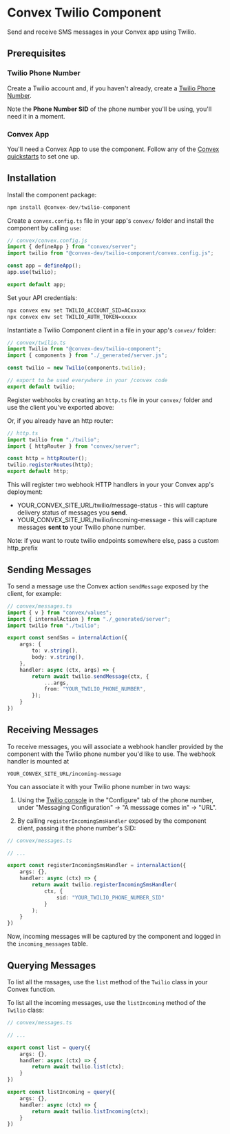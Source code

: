 # Convex Twilio Component

Send and receive SMS messages in your Convex app using Twilio.

## Prerequisites

### Twilio Phone Number

Create a Twilio account and, if you haven't already, create a [Twilio Phone Number](https://www.twilio.com/docs/phone-numbers).

Note the **Phone Number SID** of the phone number you'll be using, you'll need it in a moment.

### Convex App

You'll need a Convex App to use the component. Follow any of the [Convex quickstarts](https://docs.convex.dev/home) to set one up.

## Installation

Install the component package:

```ts
npm install @convex-dev/twilio-component
```

Create a `convex.config.ts` file in your app's `convex/` folder and install the component by calling `use`:
```ts
// convex/convex.config.js
import { defineApp } from "convex/server";
import twilio from "@convex-dev/twilio-component/convex.config.js";

const app = defineApp();
app.use(twilio);

export default app;
```

Set your API credentials:

```sh
npx convex env set TWILIO_ACCOUNT_SID=ACxxxxx
npx convex env set TWILIO_AUTH_TOKEN=xxxxx
```

Instantiate a Twilio Component client in a file in your app's `convex/` folder:

```ts
// convex/twilio.ts
import Twilio from "@convex-dev/twilio-component";
import { components } from "./_generated/server.js";

const twilio = new Twilio(components.twilio);

// export to be used everywhere in your /convex code
export default twilio;
```

Register webhooks by creating an `http.ts` file in your `convex/` folder and use the client you've exported above:

Or, if you already have an http router:

```ts
// http.ts
import twilio from "./twilio";
import { httpRouter } from "convex/server";

const http = httpRouter();
twilio.registerRoutes(http);
export default http;
```

This will register two webhook HTTP handlers in your your Convex app's deployment:

- YOUR_CONVEX_SITE_URL/twilio/message-status - this will capture delivery status of messages you **send**.
- YOUR_CONVEX_SITE_URL/twilio/incoming-message - this will capture messages **sent to** your Twilio phone number.

Note: if you want to route twilio endpoints somewhere else, pass a custom http_prefix

## Sending Messages

To send a message use the Convex action `sendMessage` exposed by the client, for example:
```ts
// convex/messages.ts
import { v } from "convex/values";
import { internalAction } from "./_generated/server";
import twilio from "./twilio";

export const sendSms = internalAction({
    args: {
        to: v.string(),
        body: v.string(),
    },
    handler: async (ctx, args) => {
        return await twilio.sendMessage(ctx, {
            ...args,
            from: "YOUR_TWILIO_PHONE_NUMBER",
        });
    }
})
```

## Receiving Messages

To receive messages, you will associate a webhook handler provided by the component with the Twilio phone number you'd like to use.
The webhook handler is mounted at

```
YOUR_CONVEX_SITE_URL/incoming-message
```

You can associate it with your Twilio phone number in two ways:

1. Using the [Twilio console](https://console.twilio.com/) in the "Configure" tab of the phone number, under "Messaging Configuration" -> "A messsage comes in" -> "URL".

2. By calling `registerIncomingSmsHandler` exposed by the component client, passing it the phone number's SID:
```ts
// convex/messages.ts

// ...

export const registerIncomingSmsHandler = internalAction({
    args: {},
    handler: async (ctx) => {
        return await twilio.registerIncomingSmsHandler(
            ctx, {
                sid: "YOUR_TWILIO_PHONE_NUMBER_SID"
            }
        );
    }
})
```

Now, incoming messages will be captured by the component and logged in the `incoming_messages` table.

## Querying Messages
To list all the mssages, use the `list` method of the `Twilio` class in your Convex function.

To list all the incoming messages, use the `listIncoming` method of the `Twilio` class:
```ts
// convex/messages.ts

// ...

export const list = query({
    args: {},
    handler: async (ctx) => {
        return await twilio.list(ctx);
    }
})

export const listIncoming = query({
    args: {},
    handler: async (ctx) => {
        return await twilio.listIncoming(ctx);
    }
})
```